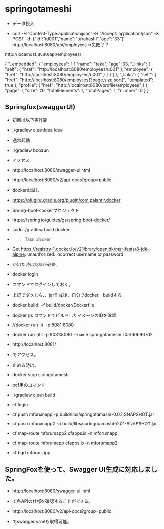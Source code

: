 # springotameshi

- データ投入

-  curl -H 'Content-Type:application/json' -H "Accept: application/json" -X POST -d '{"id":"id001","name":"takahashi","age":"33"}' http://localhost:8080/api/employees
 ⇨失敗？？
 
 http://localhost:8080/api/employees/
 
 {
"_embedded": {
"employees": [
{
"name": "taka",
"age": 33,
"_links": {
"self": {
"href": "http://localhost:8080/employees/u001"
},
"employee": {
"href": "http://localhost:8080/employees/u001"
}
}
}
]
},
"_links": {
"self": {
"href": "http://localhost:8080/employees{?page,size,sort}",
"templated": true
},
"profile": {
"href": "http://localhost:8080/profile/employees"
}
},
"page": {
"size": 20,
"totalElements": 1,
"totalPages": 1,
"number": 0
}
}


## Springfox(swaggerUI)　　

* 初回は以下実行要  

-  ./gradlew cleanIdea idea

*  通常起動
　　
-  ./gradlew bootrun

* アクセス　　

- http://localhost:8080/swagger-ui.html

- http://localhost:8080/v2/api-docs?group=public

- dockerお試し

- https://plugins.gradle.org/plugin/com.palantir.docker

* Spring-boot-dockerプロジェクト

- https://spring.io/guides/gs/spring-boot-docker/

- sudo ./gradlew build docker

- > Task :docker
- Get https://registry-1.docker.io/v2/library/openjdk/manifests/8-jdk-alpine: unauthorized: incorrect username or password

- が出た時は認証が必要。

- docker login

- コマンドでログインしておく。

- 上記でダメなら、、jar作成後、自分でdocker　buildする。

- docker build . -f build/docker/Dockerfile 
- docker ps コマンドでビルドしたイメージのIDを確認
- //docker run -it  <IMAGE ID> -p 8081:8080
- docker run -itd -p 8081:8080 --name springotameshi 50a160b967d2<IMAGE ID> 
 
- http://localhost:8081/
- でアクセス。

- 止める時は、

- docker stop springotameshi


- pcf用のコマンド
-   ./gradlew clean build
-   cf login
-   cf push mforumapp -p build/libs/springotamashi-0.0.1-SNAPSHOT.jar 


  
-   cf push mforumapp2 -p build/libs/springotamashi-0.0.1-SNAPSHOT.jar
    
-   cf map-route mforumapp2 cfapps.io -n mforumapp


-  cf map-route mforumapp cfapps.io -n mforumapp2

-  cf bgd mforumapp
  
  ## SpringFoxを使って、Swagger UI生成に対応しました。
* http://localhost:8080/swagger-ui.html
* で各APIの仕様を確認することができる。

* http://localhost:8080/v2/api-docs?group=public
* でswagger yamlも取得可能。

